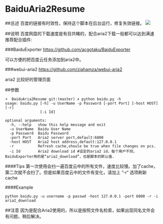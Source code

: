 # BaiduAria2Resume

##总述
百度的链接有时效性，保持这个脚本在后台运行，修复失效链接。
![](https://raw.githubusercontent.com/sunzhaoyang/BaiduAria2Resume/master/screenshot.png)

##说明
百度网盘的下载速度是有目共睹的，配合aria2下载一般都可以达到满速
推荐配合插件:

###BaiduExporter
<https://github.com/acgotaku/BaiduExporter>

可以方便的把百度云任务添加到aria2中。


###webui-aria2
<https://github.com/ziahamza/webui-aria2>

aria2 比较好的管理页面

##参数

```
➜  BaiduAria2Resume git:(master) ✗ python baidu.py -h
usage: baidu.py [-h] -u UserName -p Password [-port Port] [-host HOST] [-r]
                [-i Id]

optional arguments:
  -h, --help   show this help message and exit
  -u UserName  Baidu User Name
  -p Password  Baidu Password
  -port Port   Aria2 server port,default:6800
  -host HOST   Aria2 host address,default:127.0.0.1
  -r           Refresh cache,shoule be true when file changes on pcs.
  -i Id        Aria2 download id #设定的aria2 id，每个用户不同，BaiduExporter用的是“aria2_download”，也是脚本的默认值.

```
####Tips
第一次使用会扫一遍百度云中的所有文件，速度比较慢。加了cache，第二次就不会扫了。但是如果百度云中的文件有变化，请加上 ”-r“ 选项刷新cache


####Example
```
python baidu.py -u username -p passwd -host 127.0.0.1 -port 6800 -r -i aria2_download
```


##注意
因为是配合Aria2使用的，所以是按照文件名检索，如果出现同名文件会有问题，稍后解决。

